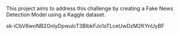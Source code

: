 This project aims to address this challenge by creating a Fake News Detection Model using a Kaggle dataset.

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
